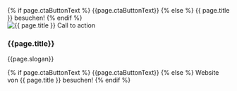 <div id="ctaBar" class="fixed-bottom border-top">
    <div class="container bg-white">
        <span class="affili" data-affili="{{ page.targetUrl }}" rel="nofollow">
            <div class="col d-lg-none py-2">
                <div class="text-center">
                    <div class="btn btn-success">
                        {% if page.ctaButtonText %}
                        {{page.ctaButtonText}}
                        {% else %}
                        {{ page.title }} besuchen!
                        {% endif %}
                    </div>
                </div>
            </div>
            <div class="d-none d-lg-block">
                <div class="row py-2 align-items-center">
                    <div class="col-auto">
                        <img src="{{page.image}}" alt="{{ page.title }} Call to action"
                            class="img-cta-bar d-none d-lg-block" />
                    </div>
                    <div class="col-auto">
                        <h3 class="h5">{{page.title}}</h3>
                        <p>{{page.slogan}}</p>
                        <div class="btn btn-success">
                            {% if page.ctaButtonText %}
                            {{page.ctaButtonText}}
                            {% else %}
                            Website von {{ page.title }} besuchen!
                            {% endif %}
                        </div>
                    </div>
                </div>
            </div>
        </span>
    </div>
</div>